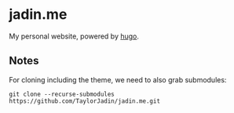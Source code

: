 # jadin.me
My personal website, powered by [hugo](http://gohugo.io/).

## Notes
For cloning including the theme, we need to also grab submodules:
```
git clone --recurse-submodules https://github.com/TaylorJadin/jadin.me.git
```

